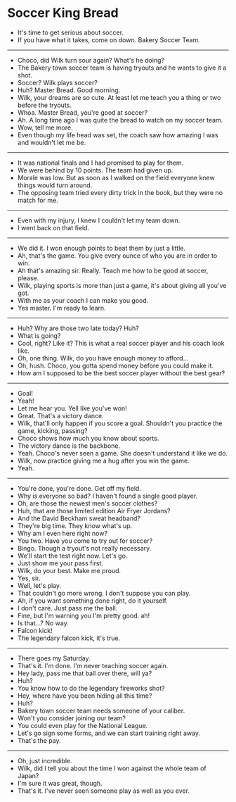 # Soccer King Bread

- It's time to get serious about soccer.
- If you have what it takes, come on down. Bakery Soccer Team.
***
- Choco, did Wilk turn sour again? What's he doing?
- The Bakery town soccer team is having tryouts and he wants to give it a shot.
- Soccer? Wilk plays soccer?
- Huh? Master Bread. Good morning.
- Wilk, your dreams are so cute. At least let me teach you a thing or two before the tryouts.
- Whoa. Master Bread, you're good at soccer?
- Ah. A long time ago I was quite the bread to watch on my soccer team.
- Wow, tell me more.
- Even though my life head was set, the coach saw how amazing I was and wouldn't let me be.
***
- It was national finals and I had promised to play for them.
- We were behind by 10 points. The team had given up.
- Morale was low. But as soon as I walked on the field everyone knew things would turn around.
- The opposing team tried every dirty trick in the book, but they were no match for me.
***
- Even with my injury, I knew I couldn't let my team down.
- I went back on that field.
***
- We did it. I won enough points to beat them by just a little.
- Ah, that's the game. You give every ounce of who you are in order to win.
- Ah that's amazing sir. Really. Teach me how to be good at soccer, please.
- Wilk, playing sports is more than just a game, it's about giving all you've got.
- With me as your coach I can make you good.
- Yes master. I'm ready to learn.
***
- Huh? Why are those two late today? Huh?
- What is going?
- Cool, right? Like it? This is what a real soccer player and his coach look like.
- Oh, one thing. Wilk, do you have enough money to afford...
- Oh, hush. Choco, you gotta spend money before you could make it.
- How am I supposed to be the best soccer player without the best gear?
***
- Goal!
- Yeah!
- Let me hear you. Yell like you've won!
- Great. That's a victory dance.
- Wilk, that'll only happen if you score a goal. Shouldn't you practice the game, kicking, passing?
- Choco shows how much you know about sports.
- The victory dance is the backbone.
- Yeah. Choco's never seen a game. She doesn't understand it like we do.
- Wilk, now practice giving me a hug after you win the game.
- Yeah.
***
- You're done, you're done. Get off my field.
- Why is everyone so bad? I haven't found a single good player.
- Oh, are those the newest men's soccer clothes?
- Huh, that are those limited edition Air Fryer Jordans?
- And the David Beckham sweat headband?
- They're big time. They know what's up.
- Why am I even here right now?
- You two. Have you come to try out for soccer?
- Bingo. Though a tryout's not really necessary.
- We'll start the test right now. Let's go.
- Just show me your pass first.
- Wilk, do your best. Make me proud.
- Yes, sir.
- Well, let's play.
- That couldn't go more wrong. I don't suppose you can play.
- Ah, if you want something done right, do it yourself.
- I don't care. Just pass me the ball.
- Fine, but I'm warning you I'm pretty good. ah!
- Is that...? No way.
- Falcon kick!
- The legendary falcon kick, it's true.
***
- There goes my Saturday.
- That's it. I'm done. I'm never teaching soccer again.
- Hey lady, pass me that ball over there, will ya?
- Huh?
- You know how to do the legendary fireworks shot?
- Hey, where have you been hiding all this time?
- Huh?
- Bakery town soccer team needs someone of your caliber.
- Won't you consider joining our team?
- You could even play for the National League.
- Let's go sign some forms, and we can start training right away.
- That's the pay.
***
- Oh, just incredible.
- Wilk, did I tell you about the time I won against the whole team of Japan?
- I'm sure it was great, though.
- That's it. I've never seen someone play as well as you ever.

